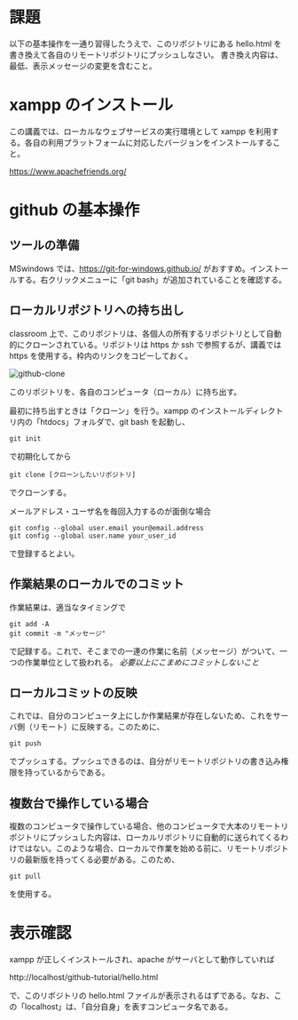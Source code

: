# 課題

以下の基本操作を一通り習得したうえで、このリポジトリにある hello.html を書き換えて各自のリモートリポジトリにプッシュしなさい。
書き換え内容は、最低、表示メッセージの変更を含むこと。

# xampp のインストール

この講義では、ローカルなウェブサービスの実行環境として xampp を利用する。各自の利用プラットフォームに対応したバージョンをインストールすること。

https://www.apachefriends.org/


# github の基本操作

## ツールの準備

MSwindows では、https://git-for-windows.github.io/ がおすすめ。インストールする。右クリックメニューに「git bash」が追加されていることを確認する。

## ローカルリポジトリへの持ち出し

classroom 上で、このリポジトリは、各個人の所有するリポジトリとして自動的にクローンされている。リポジトリは https か ssh で参照するが、講義では https を使用する。枠内のリンクをコピーしておく。

![github-clone](github-clone-https.png)

このリポジトリを、各自のコンピュータ（ローカル）に持ち出す。

最初に持ち出すときは「クローン」を行う。xampp のインストールディレクトリ内の「htdocs」フォルダで、git bash を起動し、

```
git init
```

で初期化してから

```
git clone [クローンしたいリポジトリ]
```

でクローンする。

メールアドレス・ユーザ名を毎回入力するのが面倒な場合

```
git config --global user.email your@email.address
git config --global user.name your_user_id
```

で登録するとよい。

## 作業結果のローカルでのコミット
作業結果は、適当なタイミングで

```
git add -A
git commit -m "メッセージ"
```

で記録する。これで、そこまでの一連の作業に名前（メッセージ）がついて、一つの作業単位として扱われる。 *必要以上にこまめにコミットしないこと*

## ローカルコミットの反映
これでは、自分のコンピュータ上にしか作業結果が存在しないため、これをサーバ側（リモート）に反映する。このために、

```
git push
```

でプッシュする。プッシュできるのは、自分がリモートリポジトリの書き込み権限を持っているからである。

## 複数台で操作している場合
複数のコンピュータで操作している場合、他のコンピュータで大本のリモートリポジトリにプッシュした内容は、ローカルリポジトリに自動的に送られてくるわけではない。このような場合、ローカルで作業を始める前に、リモートリポジトリの最新版を持ってくる必要がある。このため、

```
git pull
```

を使用する。

# 表示確認

xampp が正しくインストールされ、apache がサーバとして動作していれば

http://localhost/github-tutorial/hello.html

で、このリポジトリの hello.html ファイルが表示されるはずである。なお、この「localhost」は、「自分自身」を表すコンピュータ名である。
